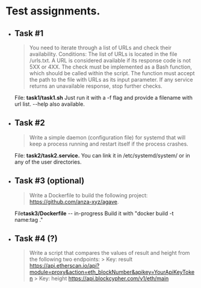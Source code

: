 
# Test assignments.

- ## Task #1
    > You need to iterate through a list of URLs and check their availability. Conditions:
    > The list of URLs is located in the file /urls.txt.
    > A URL is considered available if its response code is not 5XX or 4XX.
    > The check must be implemented as a Bash function, which should be called within the script.
    > The function must accept the path to the file with URLs as its input parameter.
    > If any service returns an unavailable response, stop further checks.

    File: **task1/task1.sh**
    Just run it with a -f flag and provide a filename with url list. --help also available.
- ## Task #2
    > Write a simple daemon (configuration file) for systemd that will keep a process running and restart itself if the process crashes.

    File: **task2/task2.service.**
    You can link it in /etc/systemd/system/ or in any of the user directories.

- ## Task #3 (optional)
    > Write a Dockerfile to build the following project: https://github.com/anza-xyz/agave.
    
    File**task3/Dockerfile** -- in-progress
    Build it with "docker build -t name:tag ."

- ## Task #4 (?)
    > Write a script that compares the values of result and height from the following two endpoints:
        > Key: result
        https://api.etherscan.io/api?module=proxy&action=eth_blockNumber&apikey=YourApiKeyToken
        > Key: height
        https://api.blockcypher.com/v1/eth/main

